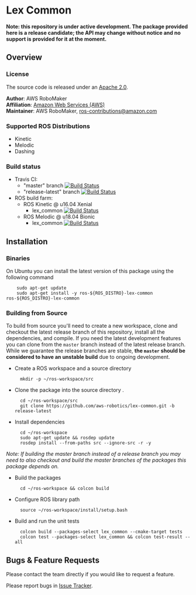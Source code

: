 # Lex Common


**Note: this repository is under active development. The package provided here is a release candidate; the API may change without notice and no support is provided for it at the moment.**

## Overview

### License
The source code is released under an [Apache 2.0].

**Author**: AWS RoboMaker<br/>
**Affiliation**: [Amazon Web Services (AWS)]<br/>
**Maintainer**: AWS RoboMaker, ros-contributions@amazon.com

### Supported ROS Distributions
- Kinetic
- Melodic
- Dashing

### Build status
* Travis CI:
    * "master" branch [![Build Status](https://travis-ci.org/aws-robotics/lex-common.svg?branch=master)](https://travis-ci.org/aws-robotics/lex-common/branches)
    * "release-latest" branch [![Build Status](https://travis-ci.org/aws-robotics/lex-common.svg?branch=release-latest)](https://travis-ci.org/aws-robotics/lex-common/branches)
* ROS build farm:
    * ROS Kinetic @ u16.04 Xenial
        * lex_common [![Build Status](http://build.ros.org/job/Kbin_uX64__lex_common__ubuntu_xenial_amd64__binary/badge/icon)](http://build.ros.org/job/Kbin_uX64__lex_common__ubuntu_xenial_amd64__binary)
    * ROS Melodic @ u18.04 Bionic
        * lex_common [![Build Status](http://build.ros.org/job/Mbin_uB64__lex_common__ubuntu_bionic_amd64__binary/badge/icon)](http://build.ros.org/job/Mbin_uB64__lex_common__ubuntu_bionic_amd64__binary)


## Installation

### Binaries
On Ubuntu you can install the latest version of this package using the following command

        sudo apt-get update
        sudo apt-get install -y ros-${ROS_DISTRO}-lex-common ros-${ROS_DISTRO}-lex-common

### Building from Source

To build from source you'll need to create a new workspace, clone and checkout the latest release branch of this repository, install all the dependencies, and compile. If you need the latest development features you can clone from the `master` branch instead of the latest release branch. While we guarantee the release branches are stable, __the `master` should be considered to have an unstable build__ due to ongoing development. 

- Create a ROS workspace and a source directory

        mkdir -p ~/ros-workspace/src

- Clone the package into the source directory . 

        cd ~/ros-workspace/src
        git clone https://github.com/aws-robotics/lex-common.git -b release-latest

- Install dependencies

        cd ~/ros-workspace 
        sudo apt-get update && rosdep update
        rosdep install --from-paths src --ignore-src -r -y
        
_Note: If building the master branch instead of a release branch you may need to also checkout and build the master branches of the packages this package depends on._

- Build the packages

        cd ~/ros-workspace && colcon build

- Configure ROS library path

        source ~/ros-workspace/install/setup.bash

- Build and run the unit tests

        colcon build --packages-select lex_common --cmake-target tests
        colcon test --packages-select lex_common && colcon test-result --all


## Bugs & Feature Requests
Please contact the team directly if you would like to request a feature.

Please report bugs in [Issue Tracker].


[Amazon Web Services (AWS)]: https://aws.amazon.com/
[Apache 2.0]: https://aws.amazon.com/apache-2-0/
[Issue Tracker]: https://github.com/aws-robotics/lex-common/issues
